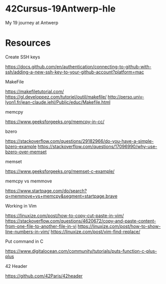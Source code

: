 # 42Cursus-19Antwerp-hle
My 19 journey at Antwerp

# Resources
Create SSH keys

https://docs.github.com/en/authentication/connecting-to-github-with-ssh/adding-a-new-ssh-key-to-your-github-account?platform=mac

MakeFile

https://makefiletutorial.com/
https://gl.developpez.com/tutoriel/outil/makefile/
http://perso.univ-lyon1.fr/jean-claude.iehl/Public/educ/Makefile.html

memcpy

https://www.geeksforgeeks.org/memcpy-in-cc/

bzero

https://stackoverflow.com/questions/29182966/do-you-have-a-simple-bzero-example
https://stackoverflow.com/questions/17096990/why-use-bzero-over-memset 

memset

https://www.geeksforgeeks.org/memset-c-example/

memcpy vs memmove

https://www.startpage.com/do/search?q=memmove+vs+memcpy&segment=startpage.brave

Working in Vim

https://linuxize.com/post/how-to-copy-cut-paste-in-vim/
https://stackoverflow.com/questions/4620672/copy-and-paste-content-from-one-file-to-another-file-in-vi
https://linuxize.com/post/how-to-show-line-numbers-in-vim/
https://linuxize.com/post/vim-find-replace/

Put command in C

https://www.digitalocean.com/community/tutorials/puts-function-c-plus-plus

42 Header

https://github.com/42Paris/42header
